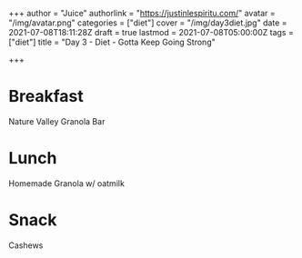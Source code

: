 +++
author = "Juice"
authorlink = "https://justinlespiritu.com/"
avatar = "/img/avatar.png"
categories = ["diet"]
cover = "/img/day3diet.jpg"
date = 2021-07-08T18:11:28Z
draft = true
lastmod = 2021-07-08T05:00:00Z
tags = ["diet"]
title = "Day 3 - Diet - Gotta Keep Going Strong"

+++
# Breakfast

Nature Valley Granola Bar

# Lunch

Homemade Granola w/ oatmilk

# Snack

Cashews